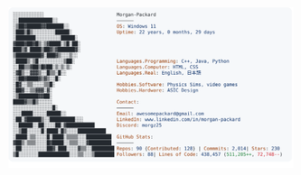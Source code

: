 <a href="https://github.com/zatrodev/zatrodev">
  <picture>
    <source media="(prefers-color-scheme: dark)" srcset="https://raw.githubusercontent.com/zatrodev/zatrodev/refs/heads/main/dark_mode.svg">
    <img alt="Andrew Grant's GitHub Profile README" src="https://raw.githubusercontent.com/Andrew6rant/Andrew6rant/main/light_mode.svg">
  </picture>
</a>
